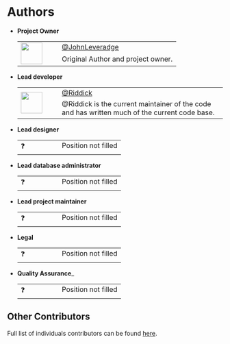 # Authors

* __Project Owner__
    <table>
        <tr>
            <td rowspan="2" valign="center" width="80px"><img src="https://avatars.githubusercontent.com/u/56673130?v=4" height="50px" width="50px"></td>
            <td valign="top"><a href="https://github.com/JohnLeveradge">@JohnLeveradge</a></td>
        </tr>
        <tr>
            <td valign="top">
                Original Author and project owner.
            </td>
        </tr>
    </table>

* __Lead developer__
    <table>
        <tr>
            <td rowspan="2" valign="center" width="80px"><img src="https://avatars.githubusercontent.com/u/87519338?v=4" height="50px" width="50px"></td>
            <td valign="top"><a href="https://github.com/danijelgalic">@Riddick</a></td>
        </tr>
        <tr>
            <td valign="top">
                @Riddick is the current maintainer of the code and has written much of the
                current code base.
            </td>
        </tr>
    </table>

* __Lead designer__
    <table>
        <tr>
            <td rowspan="2" valign="center" width="80px">❓</td>
            <td valign="top">Position not filled</td>
        </tr>
        <tr>
            <td valign="top"></td>
        </tr>
    </table>

* __Lead database administrator__
    <table>
        <tr>
            <td rowspan="2" valign="center" width="80px">❓</td>
            <td valign="top">Position not filled</td>
        </tr>
        <tr>
            <td valign="top"></td>
        </tr>
    </table>

* __Lead project maintainer__
    <table>
        <tr>
            <td rowspan="2" valign="center" width="80px">❓</td>
            <td valign="top">Position not filled</td>
        </tr>
        <tr>
            <td valign="top"></td>
        </tr>
    </table>

* __Legal__
    <table>
        <tr>
            <td rowspan="2" valign="center" width="80px">❓</td>
            <td valign="top">Position not filled</td>
        </tr>
        <tr>
            <td valign="top"></td>
        </tr>
    </table>

* __Quality Assurance___
    <table>
        <tr>
            <td rowspan="2" valign="center" width="80px">❓</td>
            <td valign="top">Position not filled</td>
        </tr>
        <tr>
            <td valign="top"></td>
        </tr>
    </table>

## Other Contributors

Full list of individuals contributors can be found [here](https://github.com/The-FireHub-Project/FireHub/blob/master/.github/CONTRIBUTORS.md).
